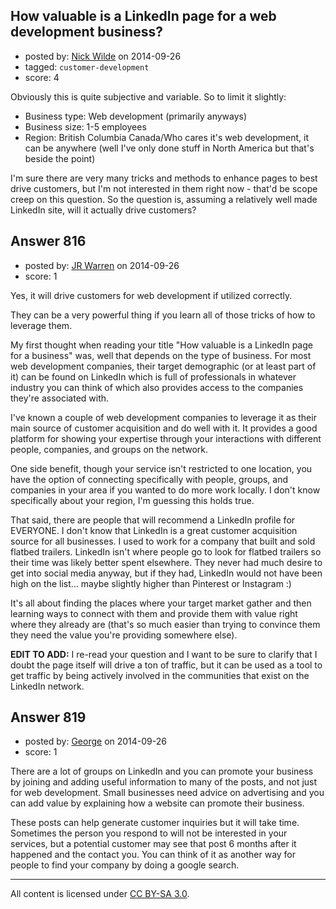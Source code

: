 ## How valuable is a LinkedIn page for a web development business?

- posted by: [Nick Wilde](https://stackexchange.com/users/454046/nick-wilde) on 2014-09-26
- tagged: `customer-development`
- score: 4

Obviously this is quite subjective and variable. So to limit it slightly:

- Business type: Web development (primarily anyways)
- Business size: 1-5 employees
- Region: British Columbia Canada/Who cares it's web development, it can be anywhere (well I've only done stuff in North America but that's beside the point)

I'm sure there are very many tricks and methods to enhance pages to best drive customers, but I'm not interested in them right now - that'd be scope creep on this question. So the question is, assuming a relatively well made LinkedIn site, will it actually drive customers?


## Answer 816

- posted by: [JR Warren](https://stackexchange.com/users/1866317/jr-warren) on 2014-09-26
- score: 1

Yes, it will drive customers for web development if utilized correctly.

They can be a very powerful thing if you learn all of those tricks of how to leverage them.

My first thought when reading your title "How valuable is a LinkedIn page for a business" was, well that depends on the type of business.  For most web development companies, their target demographic (or at least part of it) can be found on LinkedIn which is full of professionals in whatever industry you can think of which also provides access to the companies they're associated with.

I've known a couple of web development companies to leverage it as their main source of customer acquisition and do well with it. It provides a good platform for showing your expertise through your interactions with different people, companies, and groups on the network.

One side benefit, though your service isn't restricted to one location, you have the option of connecting specifically with people, groups, and companies in your area if you wanted to do more work locally. I don't know specifically about your region, I'm guessing this holds true.

That said, there are people that will recommend a LinkedIn profile for EVERYONE. I don't know that LinkedIn is a great customer acquisition source for all businesses. I used to work for a company that built and sold flatbed trailers. LinkedIn isn't where people go to look for flatbed trailers so their time was likely better spent elsewhere. They never had much desire to get into social media anyway, but if they had, LinkedIn would not have been high on the list... maybe slightly higher than Pinterest or Instagram :)

It's all about finding the places where your target market gather and then learning ways to connect with them and provide them with value right where they already are (that's so much easier than trying to convince them they need the value you're providing somewhere else). 

**EDIT TO ADD:**
I re-read your question and I want to be sure to clarify that I doubt the page itself will drive a ton of traffic, but it can be used as a tool to get traffic by being actively involved in the communities that exist on the LinkedIn network.


## Answer 819

- posted by: [George](https://stackexchange.com/users/3516499/george) on 2014-09-26
- score: 1

There are a lot of groups on LinkedIn and you can promote your business by joining and adding useful information to many of the posts, and not just for web development.  Small businesses need advice on advertising and you can add value by explaining how a website can promote their business.

These posts can help generate customer inquiries but it will take time.  Sometimes the person you respond to will not be interested in your services, but a potential customer may see that post 6 months after it happened and the contact you.  You can think of it as another way for people to find your company by doing a google search.



---

All content is licensed under [CC BY-SA 3.0](https://creativecommons.org/licenses/by-sa/3.0/).
